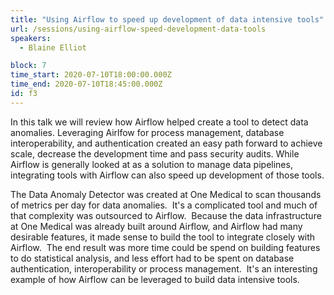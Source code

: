 ```yaml
---
title: "Using Airflow to speed up development of data intensive tools"
url: /sessions/using-airflow-speed-development-data-tools
speakers:
  - Blaine Elliot

block: 7
time_start: 2020-07-10T18:00:00.000Z
time_end: 2020-07-10T18:45:00.000Z
id: f3
---
```


In this talk we will review how Airflow helped create a tool to detect data anomalies. Leveraging Airlfow for process management, database interoperability, and authentication created an easy path forward to achieve scale, decrease the development time and pass security audits. While Airflow is generally looked at as a solution to manage data pipelines, integrating tools with Airflow can also speed up development of those tools.

The Data Anomaly Detector was created at One Medical to scan thousands of metrics per day for data anomalies.  It's a complicated tool and much of that complexity was outsourced to Airflow.  Because the data infrastructure at One Medical was already built around Airflow, and Airflow had many desirable features, it made sense to build the tool to integrate closely with Airflow.  The end result was more time could be spend on building features to do statistical analysis, and less effort had to be spent on database authentication, interoperability or process management.  It's an interesting example of how Airflow can be leveraged to build data intensive tools.